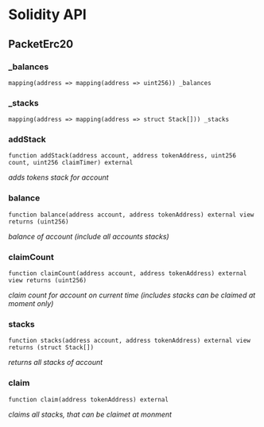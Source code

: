 # Solidity API

## PacketErc20

### _balances

```solidity
mapping(address => mapping(address => uint256)) _balances
```

### _stacks

```solidity
mapping(address => mapping(address => struct Stack[])) _stacks
```

### addStack

```solidity
function addStack(address account, address tokenAddress, uint256 count, uint256 claimTimer) external
```

_adds tokens stack for account_

### balance

```solidity
function balance(address account, address tokenAddress) external view returns (uint256)
```

_balance of account (include all accounts stacks)_

### claimCount

```solidity
function claimCount(address account, address tokenAddress) external view returns (uint256)
```

_claim count for account on current time (includes stacks can be claimed at moment only)_

### stacks

```solidity
function stacks(address account, address tokenAddress) external view returns (struct Stack[])
```

_returns all stacks of account_

### claim

```solidity
function claim(address tokenAddress) external
```

_claims all stacks, that can be claimet at monment_

